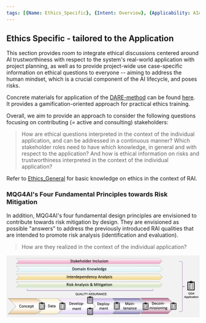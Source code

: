 ```yaml
---
tags: [{Name: Ethics_Specific}, {Intent: Overview}, {Applicability: AIAct}, {Usage Example: default_highrisk}]
---
```


## Ethics Specific - tailored to the Application

This section provides room to integrate ethical discussions centered around AI trustworthiness with respect to the system's real-world application with project planning, as well as to provide project-wide use case-specific information on ethical questions to everyone -- aiming to address the human mindset, which is a crucial component of the AI lifecycle, and poses risks. 

Concrete materials for application of the [DARE-method](https://pubmed.ncbi.nlm.nih.gov/39176659/) can be found [here](https://github.com/tha-digileg/DARE-Method/blob/main/README.md). It provides a gamification-oriented approach for practical ethics training.

Overall, we aim to provide an approach to consider the following questions focusing on contributing (= active and consulting) stakeholders:
> How are ethical questions interpreted in the context of the individual application, and can be addressed in a continuous manner? Which stakeholder roles need to have which knowledge, in general and with respect to the application?
> And how is ethical information on risks and trustworthiness  interpreted in the context of the individual application?

Refer to [Ethics_General](../../Ethics_General/Ethics_General.md) for basic knowledge on ethics in the context of RAI.

### MQG4AI's Four Fundamental Principles towards Risk Mitigation
In addition, MQG4AI's four fundamental design principles are envisioned to contribute towards risk mitigation by design. They are envisioned as possible "answers" to address the previously introduced RAI qualities that are intended to promote risk analysis (identification and evaluation). 
> How are they realized in the context of the individual application?

![](../../../../imgs/Lifecycle/AI_Lifecycle.png)


<br>


